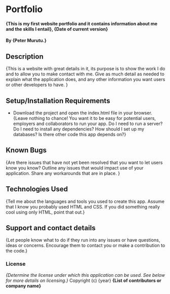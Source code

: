  # Portfolio
#### {This is my first website portfolio and it contains information about me and the skills I entail}, {Date of current version}
#### By **{Peter Murutu.}**
## Description
{This is a website with great details in it, its purpose  is to show the work I do and to allow you to make contact with me.  Give as much detail as needed to explain what the application does, and any other information you want users or other developers to have. }
## Setup/Installation Requirements
* Download the project and open the index.html file in your browser.
{Leave nothing to chance! You want it to be easy for potential users, employers and collaborators to run your app. Do I need to run a server? Do I need to install any dependencies? How should I set up my databases? Is there other code this app depends on?}
## Known Bugs
{Are there issues that have not yet been resolved that you want to let users know you know? Outline any issues that would impact use of your application. Share any workarounds that are in place. }
## Technologies Used
{Tell me about the languages and tools you used to create this app. Assume that I know you probably used HTML and CSS. If you did something really cool using only HTML, point that out.}
## Support and contact details
{Let people know what to do if they run into any issues or have questions, ideas or concerns.  Encourage them to contact you or make a contribution to the code.}
### License
*{Determine the license under which this application can be used.  See below for more details on licensing.}*
Copyright (c) {year} **{List of contributors or company name}**
